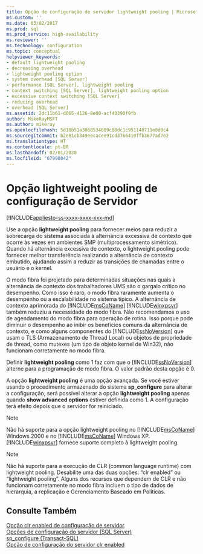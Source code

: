 ```yaml
---
title: Opção de configuração de servidor lightweight pooling | Microsoft Docs
ms.custom: ''
ms.date: 03/02/2017
ms.prod: sql
ms.prod_service: high-availability
ms.reviewer: ''
ms.technology: configuration
ms.topic: conceptual
helpviewer_keywords:
- default lightweight pooling
- decreasing overhead
- lightweight pooling option
- system overhead [SQL Server]
- performance [SQL Server], lightweight pooling
- context switching [SQL Server], lightweight pooling option
- excessive context switching [SQL Server]
- reducing overhead
- overhead [SQL Server]
ms.assetid: 2dc11b61-d065-4126-8e00-acf40390f9fb
author: MikeRayMSFT
ms.author: mikeray
ms.openlocfilehash: 5d18b51a3868534089c88dc1c951148711e0d0c4
ms.sourcegitcommit: b2e81cb349eecacee91cd3766410ffb3677ad7e2
ms.translationtype: HT
ms.contentlocale: pt-BR
ms.lasthandoff: 02/01/2020
ms.locfileid: "67998042"
---
```

# <a name="lightweight-pooling-server-configuration-option"></a>Opção lightweight pooling de configuração de Servidor
[!INCLUDE[appliesto-ss-xxxx-xxxx-xxx-md](../../includes/appliesto-ss-xxxx-xxxx-xxx-md.md)]

  Use a opção **lightweight pooling** para fornecer meios para reduzir a sobrecarga do sistema associada à alternância excessiva de contexto que ocorre às vezes em ambientes SMP (multiprocessamento simétrico). Quando há alternância excessiva de contexto, o lightweight pooling pode fornecer melhor transferência realizando a alternância de contexto embutido, ajudando assim a reduzir as transições de chamadas entre o usuário e o kernel.  
  
 O modo fibra foi projetado para determinadas situações nas quais a alternância de contexto dos trabalhadores UMS são o gargalo crítico no desempenho. Como isso é raro, o modo fibra raramente aumenta o desempenho ou a escalabilidade no sistema típico. A alternância de contexto aprimorada do [!INCLUDE[msCoName](../../includes/msconame-md.md)] [!INCLUDE[winxpsvr](../../includes/winxpsvr-md.md)] também reduziu a necessidade do modo fibra. Não recomendamos o uso de agendamento do modo fibra para operação de rotina. Isso porque pode diminuir o desempenho ao inibir os benefícios comuns da alternância de contexto, e como alguns componentes do [!INCLUDE[ssNoVersion](../../includes/ssnoversion-md.md)] que usam o TLS (Armazenamento de Thread Local) ou objetos de propriedade de thread, como mutexes (um tipo de objeto kernel de Win32), não funcionam corretamente no modo fibra.  
  
 Definir **lightweight pooling** como 1 faz com que o [!INCLUDE[ssNoVersion](../../includes/ssnoversion-md.md)] alterne para a programação de modo fibra. O valor padrão desta opção é 0.  
  
 A opção **lightweight pooling** é uma opção avançada. Se você estiver usando o procedimento armazenado do sistema **sp_configure** para alterar a configuração, será possível alterar a opção **lightweight pooling** apenas quando **show advanced options** estiver definida como 1. A configuração terá efeito depois que o servidor for reiniciado.  
  
> [!NOTE]  
>  Não há suporte para a opção lightweight pooling no [!INCLUDE[msCoName](../../includes/msconame-md.md)] Windows 2000 e no [!INCLUDE[msCoName](../../includes/msconame-md.md)] Windows XP. [!INCLUDE[winxpsvr](../../includes/winxpsvr-md.md)] fornece suporte completo à lightweight pooling.  
  
> [!NOTE]  
>  Não há suporte para a execução de CLR (common language runtime) com lightweight pooling. Desabilite uma das duas opções: “clr enabled” ou “lightweight pooling”. Alguns dos recursos que dependem de CLR e não funcionam corretamente no modo fibra incluem o tipo de dados de hierarquia, a replicação e Gerenciamento Baseado em Políticas.  
  
## <a name="see-also"></a>Consulte Também  
 [Opção clr enabled de configuração de servidor](../../database-engine/configure-windows/clr-enabled-server-configuration-option.md)   
 [Opções de configuração do servidor &#40;SQL Server&#41;](../../database-engine/configure-windows/server-configuration-options-sql-server.md)   
 [sp_configure &#40;Transact-SQL&#41;](../../relational-databases/system-stored-procedures/sp-configure-transact-sql.md)   
 [Opção de configuração do servidor clr enabled](../../database-engine/configure-windows/clr-enabled-server-configuration-option.md)  
  
  
